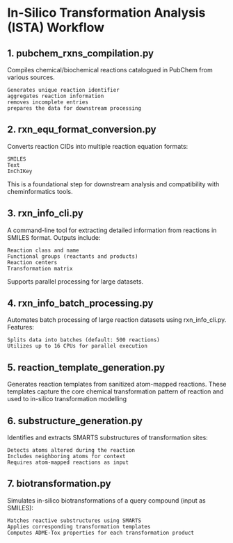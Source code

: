 # In-Silico Transformation Analysis (ISTA) Workflow

## 1. pubchem_rxns_compilation.py

Compiles chemical/biochemical reactions catalogued in PubChem from various sources.

	Generates unique reaction identifier
	aggregates reaction information
	removes incomplete entries
	prepares the data for downstream processing

## 2. rxn_equ_format_conversion.py

Converts reaction CIDs into multiple reaction equation formats:

    SMILES
    Text
    InChIKey

This is a foundational step for downstream analysis and compatibility with cheminformatics tools.

## 3. rxn_info_cli.py

A command-line tool for extracting detailed information from reactions in SMILES format. Outputs include:

    Reaction class and name
    Functional groups (reactants and products)
    Reaction centers
    Transformation matrix

Supports parallel processing for large datasets.

## 4. rxn_info_batch_processing.py

Automates batch processing of large reaction datasets using rxn_info_cli.py. Features:

    Splits data into batches (default: 500 reactions)
    Utilizes up to 16 CPUs for parallel execution

## 5. reaction_template_generation.py

Generates reaction templates from sanitized atom-mapped reactions. These templates capture the core chemical transformation pattern of reaction and used to in-silico transformation modelling

## 6. substructure_generation.py

Identifies and extracts SMARTS substructures of transformation sites:

    Detects atoms altered during the reaction
    Includes neighboring atoms for context
    Requires atom-mapped reactions as input

## 7. biotransformation.py

Simulates in-silico biotransformations of a query compound (input as SMILES):

    Matches reactive substructures using SMARTS
    Applies corresponding transformation templates
    Computes ADME-Tox properties for each transformation product












 


